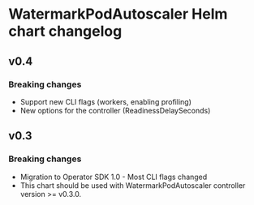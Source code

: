 # WatermarkPodAutoscaler Helm chart changelog

## v0.4

### Breaking changes

* Support new CLI flags (workers, enabling profiling)
* New options for the controller (ReadinessDelaySeconds)

## v0.3

### Breaking changes

* Migration to Operator SDK 1.0 - Most CLI flags changed
* This chart should be used with WatermarkPodAutoscaler controller version >= v0.3.0.
